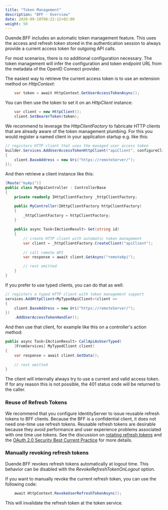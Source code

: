```yaml
---
title: "Token Management"
description: "BFF - Overview"
date: 2020-09-10T08:22:12+02:00
weight: 50
---
```


Duende.BFF includes an automatic token management feature. This uses the access and refresh token stored in the authentication session to always provide a current access token for outgoing API calls.

For most scenarios, there is no additional configuration necessary. The token management will infer the configuration and token endpoint URL from the metadata of the OpenID Connect provider.

The easiest way to retrieve the current access token is to use an extension method on *HttpContext*:

```cs
    var token = await HttpContext.GetUserAccessTokenAsync();
```

You can then use the token to set it on an *HttpClient* instance:

```cs
    var client = new HttpClient();
    client.SetBearerToken(token);
```

We recommend to leverage the *HttpClientFactory* to fabricate HTTP clients that are already aware of the token management plumbing. For this you would register a named client in your application startup e.g. like this:

```cs
// registers HTTP client that uses the managed user access token
builder.Services.AddUserAccessTokenHttpClient("apiClient", configureClient: client =>
{
    client.BaseAddress = new Uri("https://remoteServer/");
});
```

And then retrieve a client instance like this:

```cs
[Route("myApi")]
public class MyApiController : ControllerBase
{
    private readonly IHttpClientFactory _httpClientFactory;

    public MyController(IHttpClientFactory httpClientFactory)
    {
        _httpClientFactory = httpClientFactory;
    }
    
    public async Task<IActionResult> Get(string id)
    {
        // create HTTP client with automatic token management
        var client = _httpClientFactory.CreateClient("apiClient");
        
        // call remote API
        var response = await client.GetAsync("remoteApi");

        // rest omitted
    }
}
```

If you prefer to use typed clients, you can do that as well:

```cs
// registers a typed HTTP client with token management support
services.AddHttpClient<MyTypedApiClient>(client =>
{
    client.BaseAddress = new Uri("https://remoteServer/");
})
    .AddUserAccessTokenHandler();
```

And then use that client, for example like this on a controller's action method:

```cs
public async Task<IActionResult> CallApiAsUserTyped(
    [FromServices] MyTypedClient client)
{
    var response = await client.GetData();
    
    // rest omitted
}
```

The client will internally always try to use a current and valid access token. If for any reason this is not possible, the 401 status code will be returned to the caller. 

### Reuse of Refresh Tokens
We recommend that you configure IdentityServer to issue reusable refresh tokens to BFF clients. Because the BFF is a confidential client, it does not need one-time use refresh tokens. Reusable refresh tokens are desirable because they avoid  performance and user experience problems associated with one time use tokens. See the discussion on [rotating refresh tokens](/identityserver/v7/tokens/refresh#one-time-refresh-tokens) and the [OAuth 2.0 Security Best Current Practice](https://datatracker.ietf.org/doc/html/draft-ietf-oauth-security-topics#section-2.2.2) for more details.

### Manually revoking refresh tokens
Duende.BFF revokes refresh tokens automatically at logout time. This behavior can be disabled with the *RevokeRefreshTokenOnLogout* option.

If you want to manually revoke the current refresh token, you can use the following code:

```cs
    await HttpContext.RevokeUserRefreshTokenAsync();
```

This will invalidate the refresh token at the token service.
